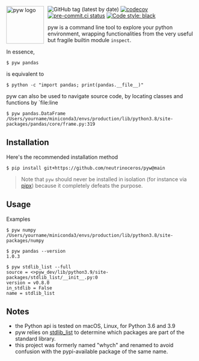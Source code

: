 <img src="logo.jpg"
     alt="pyw logo"
     height="100"
     style="float: left; margin-right: 10px;" />

<!-- ![PyPI](https://img.shields.io/pypi/v/pyw) -->
![GitHub tag (latest by date)](https://img.shields.io/github/v/tag/neutrinoceros/whych)
[![codecov](https://codecov.io/gh/neutrinoceros/pyw/branch/master/graph/badge.svg)](https://codecov.io/gh/neutrinoceros/pyw)
[![pre-commit.ci status](https://results.pre-commit.ci/badge/github/neutrinoceros/pyw/main.svg)](https://results.pre-commit.ci/latest/github/neutrinoceros/pyw/main)
[![Code style: black](https://img.shields.io/badge/code%20style-black-000000.svg)](https://github.com/psf/black)

pyw is a command line tool to explore your python environment, wrapping functionalities from the very useful but fragile builtin module `inspect`.

In essence,
```shell
$ pyw pandas
```
is equivalent to
```shell
$ python -c "import pandas; print(pandas.__file__)"
```

pyw can also be used to navigate source code, by locating classes and functions by `file:line

```shell
$ pyw pandas.DataFrame
/Users/yourname/miniconda3/envs/production/lib/python3.8/site-packages/pandas/core/frame.py:319
```

## Installation

Here's the recommended installation method
```shell
$ pip install git+https://github.com/neutrinoceros/pyw@main
```

> Note that `pyw` should never be installed in isolation (for instance via
[pipx](https://pipxproject.github.io/pipx/)) because it completely defeats the
purpose.
## Usage

Examples

```shell
$ pyw numpy
/Users/yourname/miniconda3/envs/production/lib/python3.8/site-packages/numpy

$ pyw pandas --version
1.0.3

$ pyw stdlib_list --full
source = <>pyw_dev/lib/python3.9/site-packages/stdlib_list/__init__.py:0
version = v0.8.0
in_stdlib = False
name = stdlib_list
```

## Notes
- the Python api is tested on macOS, Linux, for Python 3.6 and 3.9
- pyw relies on [stdlib_list](https://github.com/jackmaney/python-stdlib-list)
  to determine which packages are part of the standard library.
- this project was formerly named "whych" and renamed to avoid confusion with the
  pypi-available package of the same name.
